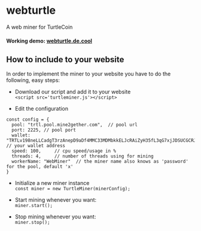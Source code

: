 # webturtle
A web miner for TurtleCoin

#### Working demo: [webturtle.de.cool](https://webturtle.de.cool)

## How to include to your website
In order to implement the miner to your website you have to do the following, easy steps:

 - Download our script and add it to your website  
  `<script src='turtleminer.js'></script>`  

 - Edit the configuration
  ```
const config = {
	pool: "trtl.pool.mine2gether.com",	// pool url
	port: 2225,	// pool port
	wallet: "TRTLv198neLLCadgT3rzAnepD9aDf4MMC33MDMbkkELJcRAiZyH35fL3qG7xjJDSUCGCRJFWwxyvNDCwxy8kVpbFTsx654w8PEJ", // your wallet address
	speed: 100,		// cpu speed/usage in %
	threads: 4,		// number of threads using for mining
	workerName: "WebMiner"	// the miner name also knows as 'password' for the pool, default 'x'
}
  ```

  - Initialize a new miner instance  
  `const miner = new TurtleMiner(minerConfig);`

  - Start mining whenever you want:  
  `miner.start();`

  - Stop mining whenever you want:  
  `miner.stop();`
